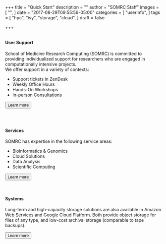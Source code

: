 +++
title = "Quick Start"
description = ""
author = "SOMRC Staff"
images = [
  "",
]
date = "2017-08-29T09:55:56-05:00"
categories = [
  "userinfo",
]
tags = [
  "hpc",
  "ivy",
  "storage",
  "cloud",
]
draft = false

+++


<div class = "card-group" style="margin-top:2rem;">
  <div class="card">
    <div class="card-block">
      <h4 class="card-title">User Support</h4>
        <p class="card-text">
        School of Medicine Research Computing (SOMRC) is committed to providing individualized support for researchers who are engaged in computationally intensive projects.<br />
        We offer support in a variety of contexts:
        <ul>
          <li>Support tickets in ZenDesk
          <li>Weekly Office Hours
          <li>Hands-On Workshops
          <li>In-person Consultations
        </ul>
        </p>
      <a href="/userinfo/user-support/" class="card-link"><button class="btn btn-warning">Learn more</button></a>
    </div>
  </div>
</div>

<p><br></p>

<div class = "card-group" style="margin-top:2rem;">
  <div class="card">
    <div class="card-block">
      <h4 class="card-title">Services</h4>
        <p class="card-text">
        SOMRC has expertise in the following service areas:
        <ul>
          <li>Bioinformatics & Genomics
          <li>Cloud Solutions
          <li>Data Analysis
          <li>Scientific Computing
        </ul>
        </p>
      <a href="/userinfo/user-support/" class="card-link"><button class="btn btn-warning">Learn more</button></a>
    </div>
  </div>
</div>

<p><br></p>

<div class = "card-group">
  <div class="card">
    <div class="card-block">
      <h4 class="card-title">Systems</h4>
        <p class="card-text">
        Long-term and high-capacity storage solutions are also available in Amazon Web Services and Google Cloud Platform. Both provide object storage for files of any type, and low-cost archival storage (comparable to tape backups).
        </p>
      <a href="/userinfo/quickstart/" class="card-link"><button class="btn btn-warning">Learn more</button></a>
    </div>
  </div>
</div>

<!-- REMOVED FOR NEW FORMAT
<div id="accordion" role="tablist" aria-multiselectable="true" style="margin-top:2rem;">

  <div class="card">
    <div class="card-header" role="tab" id="headingOne">
      <h5 class="mb-0">
        <a class="collapsed" data-toggle="collapse" data-parent="#accordion" href="#collapseOne" aria-expanded="false" aria-controls="collapseOne">
          Do you need an account?
        </a>
      </h5>
    </div>
    <div id="collapseOne" class="collapse" role="tabpanel" aria-labelledby="headingOne">
      <div class="card-block">
        <p class="lead">Submit an account request for Rivanna or Ivy below.</p>
        <p><a href="http://arcs.virginia.edu/rivanna#access"><button class="btn btn-success">Rivanna Account Request</button></a></p>
        <p><a href="/userinfo/ivy/"><button class="btn btn-success">Ivy Account Request</button></a></p>
      </div>
    </div>
  </div>

  <div class="card">
    <div class="card-header" role="tab" id="headingThree">
      <h5 class="mb-0">
        <a class="collapsed" data-toggle="collapse" data-parent="#accordion" href="#collapseThree" aria-expanded="false" aria-controls="collapseThree">
          Do you need storage?
        </a>
      </h5>
    </div>
    <div id="collapseThree" class="collapse" role="tabpanel" aria-labelledby="headingThree">
      <div class="card-block">
        <p>Read more about free and fee-based storage options for researchers.</p>
        <a href="/userinfo/storage/"><button class="btn btn-success">Storage Options</button></a>
      </div>
    </div>
  </div>

  <div class="card">
    <div class="card-header" role="tab" id="headingFour">
      <h5 class="mb-0">
        <a class="collapsed" data-toggle="collapse" data-parent="#accordion" href="#collapseFour" aria-expanded="false" aria-controls="collapseFour">
          Do you need help accessing Ivy?
        </a>
      </h5>
    </div>
    <div id="collapseFour" class="collapse" role="tabpanel" aria-labelledby="headingFour">
      <div class="card-block">
        <p>Read details about the Ivy secure environment and how to log in.</p>
        <a href="/userinfo/ivy/"><button class="btn btn-success">Read More about Ivy</button></a>
      </div>
    </div>
  </div>

  <div class="card">
    <div class="card-header" role="tab" id="headingFive">
      <h5 class="mb-0">
        <a class="collapsed" data-toggle="collapse" data-parent="#accordion" href="#collapseFive" aria-expanded="false" aria-controls="collapseFive">
          Do you need help with Domino Data Lab?
        </a>
      </h5>
    </div>
    <div id="collapseFive" class="collapse" role="tabpanel" aria-labelledby="headingFive">
      <div class="card-block">
        <p>Read about how to use Domino Data Lab in Ivy.</p>
        <a href="/userinfo/ivy-ddl/"><button class="btn btn-success">Read More about DDL</button></a>
      </div>
    </div>
  </div>

  <div class="card">
    <div class="card-header" role="tab" id="headingSix">
      <h5 class="mb-0">
        <a class="collapsed" data-toggle="collapse" data-parent="#accordion" href="#collapseSix" aria-expanded="false" aria-controls="collapseSix">
          Do you have a question about research computing at UVA?
        </a>
      </h5>
    </div>
    <div id="collapseSix" class="collapse" role="tabpanel" aria-labelledby="headingSix">
      <div class="card-block">
        <p>Post your question on Discourse, our FAQ/Knowledgebase platform and join in the conversation with the rest of the community.</p>
        <a href="https://discuss.rc.virginia.edu/" target="_new"><button class="btn btn-success">discuss.rc.virginia.edu</button></a>
      </div>
    </div>
  </div>

</div>
-->

<div class="space"></div>
